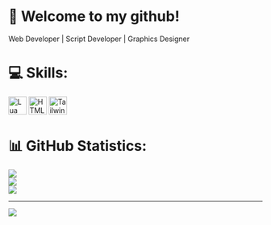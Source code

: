 # 🚪 Welcome to my github!

Web Developer | Script Developer | Graphics Designer

# 💻 Skills:

<a href="https://www.lua.org/docs.html" target="_blank" rel="noreferrer"><img src="https://upload.wikimedia.org/wikipedia/commons/thumb/c/cf/Lua-Logo.svg/1200px-Lua-Logo.svg.png" width="36" height="36" alt="Lua" /></a>
<a href="https://developer.mozilla.org/en-US/docs/Glossary/HTML5" target="_blank" rel="noreferrer"><img src="https://raw.githubusercontent.com/danielcranney/readme-generator/main/public/icons/skills/html5-colored.svg" width="36" height="36" alt="HTML5" /></a>
<a href="https://tailwindcss.com/" target="_blank" rel="noreferrer"><img src="https://raw.githubusercontent.com/danielcranney/readme-generator/main/public/icons/skills/tailwindcss-colored.svg" width="36" height="36" alt="TailwindCSS" /></a>
# 📊 GitHub Statistics:
![](https://github-readme-stats.vercel.app/api?username=Fr3kless&theme=dark&hide_border=false&include_all_commits=false&count_private=false)<br/>
![](https://github-readme-streak-stats.herokuapp.com/?user=Fr3kless&theme=dark&hide_border=false)<br/>
![](https://github-readme-stats.vercel.app/api/top-langs/?username=Fr3kless&theme=dark&hide_border=false&include_all_commits=false&count_private=false&layout=compact)

---
[![](https://visitcount.itsvg.in/api?id=Fr3kless&icon=0&color=0)](https://visitcount.itsvg.in)
 
